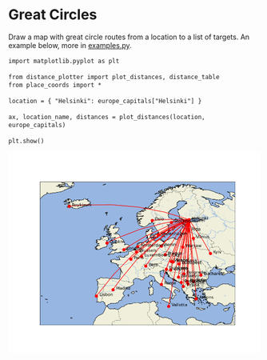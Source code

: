# Great Circles

Draw a map with great circle routes from a location to a list of targets. An example below, more in [examples.py](examples.py).

```
import matplotlib.pyplot as plt

from distance_plotter import plot_distances, distance_table
from place_coords import *

location = { "Helsinki": europe_capitals["Helsinki"] }

ax, location_name, distances = plot_distances(location, europe_capitals)

plt.show()
```

<img alt="Great Circle routes from Helsinki to European capitals" src="screenshot01.png">
